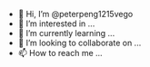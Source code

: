 - 👋 Hi, I’m @peterpeng1215vego
- 👀 I’m interested in ...
- 🌱 I’m currently learning ...
- 💞️ I’m looking to collaborate on ...
- 📫 How to reach me ...

<!---
peterpeng1215vego/peterpeng1215vego is a ✨ special ✨ repository because its `README.md` (this file) appears on your GitHub profile.
You can click the Preview link to take a look at your changes.
--->
